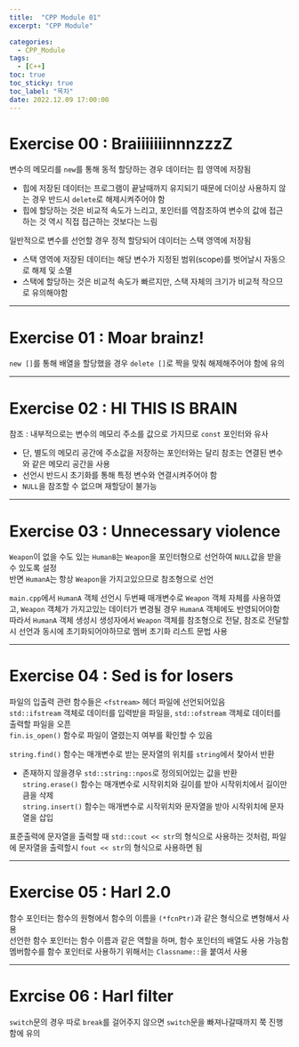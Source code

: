 ```yaml
---
title:  "CPP Module 01"
excerpt: "CPP Module"

categories:
  - CPP_Module
tags:
  - [C++]
toc: true
toc_sticky: true
toc_label: "목차"
date: 2022.12.09 17:00:00
---
```


# Exercise 00 : BraiiiiiiinnnzzzZ

변수의 메모리를 `new`를 통해 동적 할당하는 경우 데이터는 힙 영역에 저장됨    
* 힙에 저장된 데이터는 프로그램이 끝날때까지 유지되기 때문에 더이상 사용하지 않는 경우 반드시 `delete`로 해제시켜주어야 함
* 힙에 할당하는 것은 비교적 속도가 느리고, 포인터를 역참조하여 변수의 값에 접근하는 것 역시 직접 접근하는 것보다는 느림

일반적으로 변수를 선언할 경우 정적 할당되어 데이터는 스택 영역에 저장됨    
* 스택 영역에 저장된 데이터는 해당 변수가 지정된 범위(scope)를 벗어날시 자동으로 해제 및 소멸
* 스택에 할당하는 것은 비교적 속도가 빠르지만, 스택 자체의 크기가 비교적 작으므로 유의해야함

***

# Exercise 01 : Moar brainz!

`new []`를 통해 배열을 할당했을 경우 `delete []`로 짝을 맞춰 해제해주어야 함에 유의    

***

# Exercise 02 : HI THIS IS BRAIN

참조 : 내부적으로는 변수의 메모리 주소를 값으로 가지므로 `const` 포인터와 유사    
* 단, 별도의 메모리 공간에 주소값을 저장하는 포인터와는 달리 참조는 연결된 변수와 같은 메모리 공간을 사용    
* 선언시 반드시 초기화를 통해 특정 변수와 연결시켜주어야 함    
* `NULL`을 참조할 수 없으며 재할당이 불가능

***

# Exercise 03 : Unnecessary violence

`Weapon`이 없을 수도 있는 `HumanB`는 `Weapon`을 포인터형으로 선언하여 `NULL`값을 받을 수 있도록 설정    
반면 `HumanA`는 항상 `Weapon`을 가지고있으므로 참조형으로 선언    

`main.cpp`에서 `HumanA` 객체 선언시 두번째 매개변수로 `Weapon` 객체 자체를 사용하였고, `Weapon` 객체가 가지고있는 데이터가 변경될 경우 `HumanA` 객체에도 반영되어야함    
따라서 `HumanA` 객체 생성시 생성자에서 `Weapon` 객체를 참조형으로 전달, 참조로 전달할시 선언과 동시에 초기화되어야하므로 멤버 초기화 리스트 문법 사용    

***

# Exercise 04 : Sed is for losers

파일의 입출력 관련 함수들은 `<fstream>` 헤더 파일에 선언되어있음    
`std::ifstream` 객체로 데이터를 입력받을 파일을, `std::ofstream` 객체로 데이터를 출력할 파일을 오픈    
`fin.is_open()` 함수로 파일이 열렸는지 여부를 확인할 수 있음    

`string.find()` 함수는 매개변수로 받는 문자열의 위치를 `string`에서 찾아서 반환    
* 존재하지 않을경우 `std::string::npos`로 정의되어있는 값을 반환
`string.erase()` 함수는 매개변수로 시작위치와 길이를 받아 시작위치에서 길이만큼을 삭제    
`string.insert()` 함수는 매개변수로 시작위치와 문자열을 받아 시작위치에 문자열을 삽입    

표준출력에 문자열을 출력할 때 `std::cout << str`의 형식으로 사용하는 것처럼, 파일에 문자열을 출력할시 `fout << str`의 형식으로 사용하면 됨    

***

# Exercise 05 : Harl 2.0

함수 포인터는 함수의 원형에서 함수의 이름을 `(*fcnPtr)`과 같은 형식으로 변형해서 사용    
선언한 함수 포인터는 함수 이름과 같은 역할을 하며, 함수 포인터의 배열도 사용 가능함    
멤버함수를 함수 포인터로 사용하기 위해서는 `Classname::`을 붙여서 사용    

***

# Exrcise 06 : Harl filter

`switch`문의 경우 따로 `break`를 걸어주지 않으면 `switch`문을 빠져나갈때까지 쭉 진행함에 유의    

